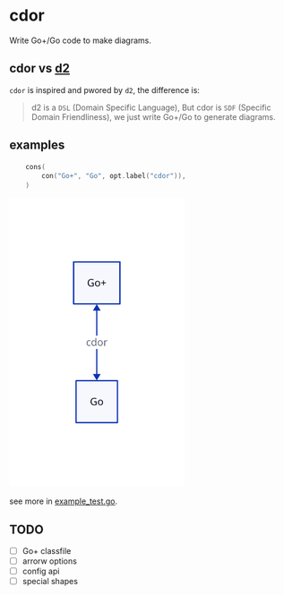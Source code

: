 # cdor

Write Go+/Go code to make diagrams.

## cdor vs [d2](https://d2lang.com)

`cdor` is inspired and pwored by `d2`, the difference is:

> d2 is a `DSL` (Domain Specific Language), But cdor is `SDF` (Specific Domain Friendliness), we just write Go+/Go to generate diagrams.

## examples


```c
	cons(
		con("Go+", "Go", opt.label("cdor")),
	)
```

<img src='hello.svg' width='62%'/>

see more in [example_test.go](example_test.go).

## TODO

- [ ] Go+ classfile
- [ ] arrorw options
- [ ] config api
- [ ] special shapes
